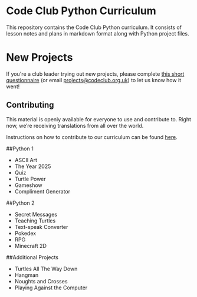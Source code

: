 # Code Club Python Curriculum

This repository contains the Code Club Python curriculum. It consists of lesson notes and plans in markdown format along with Python project files.

# New Projects

If you're a club leader trying out new projects, please complete <a href="https://docs.google.com/forms/d/1eMCfpYe3v7eYu5M8rSqLKlmq7cczLCLHx66csgyUyVU/viewform?usp=send_form" target="_blank">this short questionnaire</a> (or email projects@codeclub.org.uk) to let us know how it went!

## Contributing

This material is openly available for everyone to use and contribute to. Right now, we’re receiving translations from all over the world.

Instructions on how to contribute to our curriculum can be found [here](https://github.com/CodeClub/curriculum_documentation/blob/master/contributing.md).

##Python 1
* ASCII Art
* The Year 2025
* Quiz
* Turtle Power
* Gameshow
* Compliment Generator

##Python 2
* Secret Messages
* Teaching Turtles
* Text-speak Converter
* Pokedex
* RPG
* Minecraft 2D

##Additional Projects
* Turtles All The Way Down
* Hangman
* Noughts and Crosses
* Playing Against the Computer




